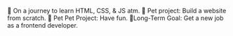 🚀 On a journey to learn HTML, CSS, & JS atm. 
    🚀 Pet project: Build a website from scratch.
        🚀 Pet Pet Project: Have fun. 
              🚀Long-Term Goal: Get a new job as a frontend developer.


<!---
lgitp9000/lgitp9000 is a ✨ special ✨ repository because its `README.md` (this file) appears on your GitHub profile.
You can click the Preview link to take a look at your changes.
--->
